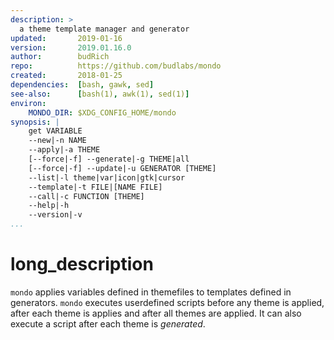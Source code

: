 ```yaml
---
description: >
  a theme template manager and generator
updated:       2019-01-16
version:       2019.01.16.0
author:        budRich
repo:          https://github.com/budlabs/mondo
created:       2018-01-25
dependencies:  [bash, gawk, sed]
see-also:      [bash(1), awk(1), sed(1)]
environ:
    MONDO_DIR: $XDG_CONFIG_HOME/mondo
synopsis: |
    get VARIABLE   
    --new|-n NAME  
    --apply|-a THEME  
    [--force|-f] --generate|-g THEME|all  
    [--force|-f] --update|-u GENERATOR [THEME]
    --list|-l theme|var|icon|gtk|cursor   
    --template|-t FILE|[NAME FILE] 
    --call|-c FUNCTION [THEME]
    --help|-h  
    --version|-v  
...
```


# long_description

`mondo` applies variables defined in themefiles to templates defined in generators. `mondo` executes userdefined scripts before any theme is applied, after each theme is applies and after all themes are applied. It can also execute a script after each theme is *generated*.  
